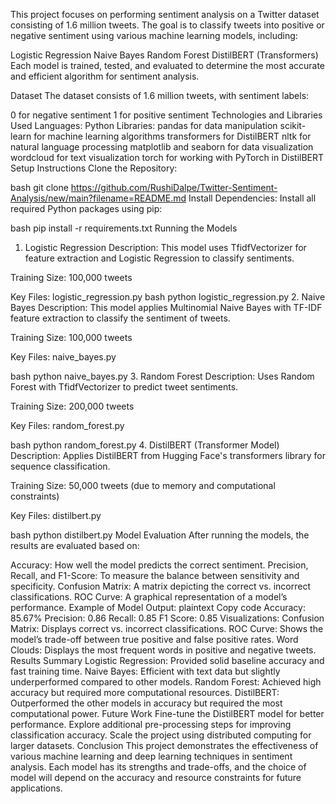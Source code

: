 This project focuses on performing sentiment analysis on a Twitter dataset consisting of 1.6 million tweets. The goal is to classify tweets into positive or negative sentiment using various machine learning models, including:

Logistic Regression
Naive Bayes
Random Forest
DistilBERT (Transformers)
Each model is trained, tested, and evaluated to determine the most accurate and efficient algorithm for sentiment analysis.

Dataset
The dataset consists of 1.6 million tweets, with sentiment labels:

0 for negative sentiment
1 for positive sentiment
Technologies and Libraries Used
Languages: Python
Libraries:
pandas for data manipulation
scikit-learn for machine learning algorithms
transformers for DistilBERT
nltk for natural language processing
matplotlib and seaborn for data visualization
wordcloud for text visualization
torch for working with PyTorch in DistilBERT
Setup Instructions
Clone the Repository:

bash
git clone https://github.com/RushiDalpe/Twitter-Sentiment-Analysis/new/main?filename=README.md
Install Dependencies: Install all required Python packages using pip:

bash
pip install -r requirements.txt
Running the Models
1. Logistic Regression
Description: This model uses TfidfVectorizer for feature extraction and Logistic Regression to classify sentiments.

Training Size: 100,000 tweets

Key Files: logistic_regression.py
bash
python logistic_regression.py
2. Naive Bayes
Description: This model applies Multinomial Naive Bayes with TF-IDF feature extraction to classify the sentiment of tweets.

Training Size: 100,000 tweets

Key Files: naive_bayes.py

bash
python naive_bayes.py
3. Random Forest
Description: Uses Random Forest with TfidfVectorizer to predict tweet sentiments.

Training Size: 200,000 tweets

Key Files: random_forest.py

bash
python random_forest.py
4. DistilBERT (Transformer Model)
Description: Applies DistilBERT from Hugging Face's transformers library for sequence classification.

Training Size: 50,000 tweets (due to memory and computational constraints)

Key Files: distilbert.py

bash
python distilbert.py
Model Evaluation
After running the models, the results are evaluated based on:

Accuracy: How well the model predicts the correct sentiment.
Precision, Recall, and F1-Score: To measure the balance between sensitivity and specificity.
Confusion Matrix: A matrix depicting the correct vs. incorrect classifications.
ROC Curve: A graphical representation of a model’s performance.
Example of Model Output:
plaintext
Copy code
Accuracy: 85.67%
Precision: 0.86
Recall: 0.85
F1 Score: 0.85
Visualizations:
Confusion Matrix: Displays correct vs. incorrect classifications.
ROC Curve: Shows the model’s trade-off between true positive and false positive rates.
Word Clouds: Displays the most frequent words in positive and negative tweets.
Results Summary
Logistic Regression: Provided solid baseline accuracy and fast training time.
Naive Bayes: Efficient with text data but slightly underperformed compared to other models.
Random Forest: Achieved high accuracy but required more computational resources.
DistilBERT: Outperformed the other models in accuracy but required the most computational power.
Future Work
Fine-tune the DistilBERT model for better performance.
Explore additional pre-processing steps for improving classification accuracy.
Scale the project using distributed computing for larger datasets.
Conclusion
This project demonstrates the effectiveness of various machine learning and deep learning techniques in sentiment analysis. Each model has its strengths and trade-offs, and the choice of model will depend on the accuracy and resource constraints for future applications.
